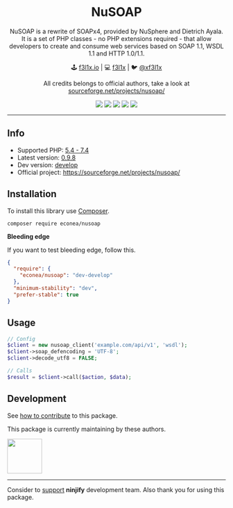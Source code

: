 <h1 align=center>NuSOAP</h1>

<p align=center>
NuSOAP is a rewrite of SOAPx4, provided by NuSphere and Dietrich Ayala. It is a set of PHP classes - no PHP extensions required - that allow developers to create and consume web services based on SOAP 1.1, WSDL 1.1 and HTTP 1.0/1.1.
</p>

<p align=center>
🕹 <a href="https://f3l1x.io">f3l1x.io</a> | 💻 <a href="https://github.com/f3l1x">f3l1x</a> | 🐦 <a href="https://twitter.com/xf3l1x">@xf3l1x</a>
</p>

<p align=center>
  All credits belongs to official authors, take a look at <a href="https://sourceforge.net/projects/nusoap/">sourceforge.net/projects/nusoap/</a>
</p>

<p align=center>
    <a href="https://travis-ci.org/pwnlabs/nusoap"><img src="https://img.shields.io/travis/pwnlabs/nusoap.svg?style=flat-square"></a>
    <a href="https://packagist.org/packages/econea/nusoap"><img src="https://img.shields.io/packagist/l/econea/nusoap.svg?style=flat-square"></a>
    <a href="https://packagist.org/packages/econea/nusoap"><img src="https://img.shields.io/packagist/dt/econea/nusoap.svg?style=flat-square"></a>
    <a href="https://packagist.org/packages/econea/nusoap"><img src="https://img.shields.io/packagist/v/econea/nusoap.svg?style=flat-square"></a>
    <a href="http://bit.ly/ctteg"><img src="https://img.shields.io/gitter/room/contributte/contributte.svg?style=flat-square"></a>
</p>

-----

## Info

- Supported PHP: [5.4 - 7.4](https://travis-ci.org/pwnlabs/nusoap)
- Latest version: [0.9.8](https://github.com/pwnlabs/nusoap/releases/tag/v0.9.8)
- Dev version: [develop](https://github.com/pwnlabs/nusoap/tree/develop)
- Official project: https://sourceforge.net/projects/nusoap/

## Installation

To install this library use [Composer](https://getcomposer.org/).

```
composer require econea/nusoap
```

**Bleeding edge**

If you want to test bleeding edge, follow this.

```json
{
  "require": {
    "econea/nusoap": "dev-develop"
  },
  "minimum-stability": "dev",
  "prefer-stable": true
}
```

## Usage

```php
// Config
$client = new nusoap_client('example.com/api/v1', 'wsdl');
$client->soap_defencoding = 'UTF-8';
$client->decode_utf8 = FALSE;

// Calls
$result = $client->call($action, $data);
```

## Development

See [how to contribute](https://contributte.org/contributing.html) to this package.

This package is currently maintaining by these authors.

<a href="https://github.com/f3l1x">
    <img width="80" height="80" src="https://avatars2.githubusercontent.com/u/538058?v=3&s=80">
</a>

-----

Consider to [support](https://contributte.org/partners.html) **ninjify** development team.
Also thank you for using this package.